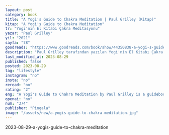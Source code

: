```yaml
---
layout: post
category: book
title: "A Yogi's Guide to Chakra Meditation | Paul Grilley (Kitap)"
kitap: "A Yogi's Guide to Chakra Meditation"
tr: "Yogi'nin El Kitabı Çakra Meditasyonu"
yazar: "Paul Grilley"
yil: "2021"
sayfa: "78"
goodreads: "https://www.goodreads.com/book/show/44350838-a-yogi-s-guide-to-chakra-meditation"
description: "Paul Grilley tarafından yazılan Yogi'nin El Kitabı Çakra Meditasyonu, yoga ve meditasyon uygulamaları içinde çakra meditasyonunu keşfeden bir rehber kitaptır, çakra sisteminin anlaşılması, denge sağlanması ve meditasyon aracılığıyla iç huzura ulaşma konularında bilgi sunar."
last_modified_at: 2023-08-29
published: false
posted: 2023-08-29
tag: "lifestyle"
instagram: "no"
insta: "no"
reread: "no"
rating: "2"
eng: "A Yogi's Guide to Chakra Meditation by Paul Grilley is a guidebook that explores chakra meditation within the context of yoga and meditation practices, offering insights on understanding the chakra system, achieving balance, and attaining inner peace through meditation."
openai: "no"
num: "374"
publisher: "Pingala"
image: "/assets/new/a-yogis-guide-to-chakra-meditation.jpg"
---
```


2023-08-29-a-yogis-guide-to-chakra-meditation
